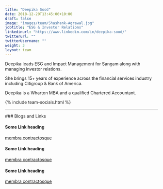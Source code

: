 ```yaml
---
title: "Deepika Sood"
date: 2018-12-20T13:45:06+10:00
draft: false
image: "images/team/Shashank-Agrawal.jpg"
jobtitle: "ESG & Investor Relations"
linkedinurl: "https://www.linkedin.com/in/deepika-sood/"
twitterurl: ""
twitterUsername: ""
weight: 3
layout: team
---
```


Deepika leads ESG and Impact Management for Sangam along with managing investor relations.

She brings 15+ years of experience across the financial services industry including Citigroup & Bank of America.

Deepika is a Wharton MBA and a qualified Chartered Accountant.


{% include team-socials.html %}

<hr/>
### Blogs and Links

#### Some Link heading
[membra contractosque](#linkurl)

#### Some Link heading
[membra contractosque](#linkurl)

#### Some Link heading
[membra contractosque](#linkurl)

